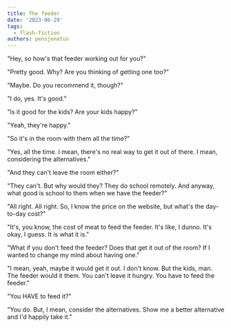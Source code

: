 ```yaml
---
title: The feeder
date: '2023-06-29'
tags:
  - flash-fiction
authors: pensjonatus
---
```


"Hey, so how's that feeder working out for you?"

<!-- truncate -->

"Pretty good. Why? Are you thinking of getting one too?"

"Maybe. Do you recommend it, though?"

"I do, yes. It's good."

"Is it good for the kids? Are your kids happy?"

"Yeah, they're happy."

"So it's in the room with them all the time?"

"Yes, all the time. I mean, there's no real way to get it out of there. I mean,
considering the alternatives."

"And they can't leave the room either?"

"They can't. But why would they? They do school remotely. And anyway, what good
is school to them when we have the feeder?"

"All right. All right. So, I know the price on the website, but what's the
day-to-day cost?"

"It's, you know, the cost of meat to feed the feeder. It's like, I dunno. It's
okay, I guess. It is what it is."

"What if you don't feed the feeder? Does that get it out of the room? If I
wanted to change my mind about having one."

"I mean, yeah, maybe it would get it out. I don't know. But the kids, man. The
feeder would it them. You can't leave it hungry. You have to feed the feeder."

"You HAVE to feed it?"

"You do. But, I mean, consider the alternatives. Show me a better alternative
and I'd happily take it."
